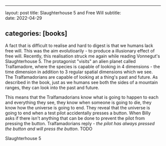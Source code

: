 
---
layout: post
title: Slaughterhouse 5 and Free Will
subtitle:  
date: 2022-04-29

categories: [books]
---

A fact that is difficult to realise and hard to digest is that we humans lack free will. This was the aim evolutioarily - to produce a illusionary effect of free will. Recently, this realisation struck me again while reading Vonnegut's Slaughterhouse 5. The protagonist "visits" an alien planet called Tralfamadore, where the species is capable of looking in 4 dimensions - the time dimension in addition to 3 regular spatial dimensions which we see. The Tralfamadorians are capable of looking at a thing's past and future. As described in the book, just as we humans see both the sides of a mountain ranges, they can look into the past and future. 

This means that the Tralfamadorians know what is going to happen to each and everything they see, they know when someone is going to die, they know how the universe is going to end. They reveal that the universe is going to end when a test pilot accidentally presses a button. When Billy asks if there isn't anything that can be done to prevent the pilot from pressing the button. Tralfamadorians reply - *the pilot has always pressed the button and will press the button*. TODO

Slaughterhouse 5 
